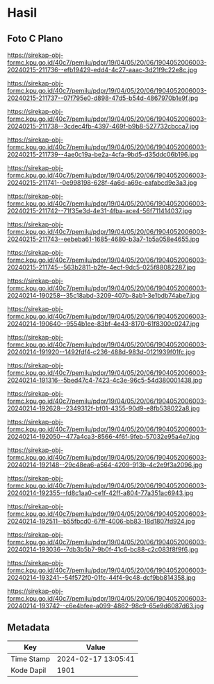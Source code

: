 # Hasil

## Foto C Plano

https://sirekap-obj-formc.kpu.go.id/40c7/pemilu/pdpr/19/04/05/20/06/1904052006003-20240215-211736--efb19429-edd4-4c27-aaac-3d21f9c22e8c.jpg

https://sirekap-obj-formc.kpu.go.id/40c7/pemilu/pdpr/19/04/05/20/06/1904052006003-20240215-211737--07f795e0-d898-47d5-b54d-4867970b1e9f.jpg

https://sirekap-obj-formc.kpu.go.id/40c7/pemilu/pdpr/19/04/05/20/06/1904052006003-20240215-211738--3cdec4fb-4397-469f-b9b8-527732cbcca7.jpg

https://sirekap-obj-formc.kpu.go.id/40c7/pemilu/pdpr/19/04/05/20/06/1904052006003-20240215-211739--4ae0c19a-be2a-4cfa-9bd5-d35ddc06b196.jpg

https://sirekap-obj-formc.kpu.go.id/40c7/pemilu/pdpr/19/04/05/20/06/1904052006003-20240215-211741--0e998198-628f-4a6d-a69c-eafabcd9e3a3.jpg

https://sirekap-obj-formc.kpu.go.id/40c7/pemilu/pdpr/19/04/05/20/06/1904052006003-20240215-211742--71f35e3d-4e31-4fba-ace4-56f711414037.jpg

https://sirekap-obj-formc.kpu.go.id/40c7/pemilu/pdpr/19/04/05/20/06/1904052006003-20240215-211743--eebeba61-1685-4680-b3a7-1b5a058e4655.jpg

https://sirekap-obj-formc.kpu.go.id/40c7/pemilu/pdpr/19/04/05/20/06/1904052006003-20240215-211745--563b2811-b2fe-4ecf-9dc5-025f88082287.jpg

https://sirekap-obj-formc.kpu.go.id/40c7/pemilu/pdpr/19/04/05/20/06/1904052006003-20240214-190258--35c18abd-3209-407b-8ab1-3e1bdb74abe7.jpg

https://sirekap-obj-formc.kpu.go.id/40c7/pemilu/pdpr/19/04/05/20/06/1904052006003-20240214-190640--9554b1ee-83bf-4e43-8170-61f8300c0247.jpg

https://sirekap-obj-formc.kpu.go.id/40c7/pemilu/pdpr/19/04/05/20/06/1904052006003-20240214-191920--1492fdf4-c236-488d-983d-0121939f01fc.jpg

https://sirekap-obj-formc.kpu.go.id/40c7/pemilu/pdpr/19/04/05/20/06/1904052006003-20240214-191316--5bed47c4-7423-4c3e-96c5-54d380001438.jpg

https://sirekap-obj-formc.kpu.go.id/40c7/pemilu/pdpr/19/04/05/20/06/1904052006003-20240214-192628--2349312f-bf01-4355-90d9-e8fb538022a8.jpg

https://sirekap-obj-formc.kpu.go.id/40c7/pemilu/pdpr/19/04/05/20/06/1904052006003-20240214-192050--477a4ca3-8566-4f6f-9feb-57032e95a4e7.jpg

https://sirekap-obj-formc.kpu.go.id/40c7/pemilu/pdpr/19/04/05/20/06/1904052006003-20240214-192148--29c48ea6-a564-4209-913b-4c2e9f3a2096.jpg

https://sirekap-obj-formc.kpu.go.id/40c7/pemilu/pdpr/19/04/05/20/06/1904052006003-20240214-192355--fd8c1aa0-ce1f-42ff-a804-77a351ac6943.jpg

https://sirekap-obj-formc.kpu.go.id/40c7/pemilu/pdpr/19/04/05/20/06/1904052006003-20240214-192511--b55fbcd0-67ff-4006-bb83-18d1807fd924.jpg

https://sirekap-obj-formc.kpu.go.id/40c7/pemilu/pdpr/19/04/05/20/06/1904052006003-20240214-193036--7db3b5b7-9b0f-41c6-bc88-c2c083f8f9f6.jpg

https://sirekap-obj-formc.kpu.go.id/40c7/pemilu/pdpr/19/04/05/20/06/1904052006003-20240214-193241--54f572f0-01fc-44f4-9c48-dcf9bb814358.jpg

https://sirekap-obj-formc.kpu.go.id/40c7/pemilu/pdpr/19/04/05/20/06/1904052006003-20240214-193742--c6e4bfee-a099-4862-98c9-65e9d6087d63.jpg


## Metadata

| Key        | Value               |
| ---------- | ------------------- |
| Time Stamp | 2024-02-17 13:05:41 |
| Kode Dapil | 1901                |



